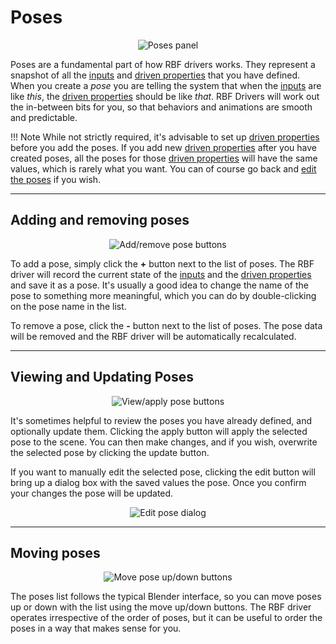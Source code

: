 # Poses

<p style="text-align:center"><img src="../../img/poses_panel.jpg" alt="Poses panel"/></p>

Poses are a fundamental part of how RBF drivers works. They represent a snapshot of all the
[inputs](../inputs) and [driven properties](../driven-properties) that you
have defined. When you create a *pose* you are telling the system that when the
[inputs](../inputs) are like *this*, the
[driven properties](../driven-properties) should be like *that*. RBF Drivers will work
out the in-between bits for you, so that behaviors and animations are smooth and predictable.

!!! Note
    While not strictly required, it's advisable to set up
    [driven properties](../driven-properties) before you add the poses. If you add new
    [driven properties](../driven-properties) after you have created poses, all the poses
    for those [driven properties](../driven-properties) will have the same values, which
    is rarely what you want. You can of course go back and
    [edit the poses](../#viewing-and-updating-poses) if you wish.

___________________________________________________________________________________________________

## Adding and removing poses

<p style="text-align:center"><img src="../../img/poses_panel_addremove.jpg" alt="Add/remove pose buttons"/></p>

To add a pose, simply click the **+** button next to the list of poses. The RBF driver will record
the current state of the [inputs](../inputs) and the
[driven properties](../driven-properties) and save it as a pose. It's usually a good idea
to change the name of the pose to something more meaningful, which you can do by double-clicking
on the pose name in the list.

To remove a pose, click the **-** button next to the list of poses. The pose data will be removed
and the RBF driver will be automatically recalculated.

___________________________________________________________________________________________________

## Viewing and Updating Poses

<p style="text-align:center"><img src="../../img/poses_panel_viewapply.jpg" alt="View/apply pose buttons"/></p>

It's sometimes helpful to review the poses you have already defined, and optionally update them.
Clicking the apply button will apply the selected pose to the scene. You can then make changes,
and if you wish, overwrite the selected pose by clicking the update button.

If you want to manually edit the selected pose, clicking the edit button will bring up a dialog box
with the saved values the pose. Once you confirm your changes the pose will be updated.

<p style="text-align:center"><img src="../../img/poses_panel_edit.jpg" alt="Edit pose dialog"/></p>

___________________________________________________________________________________________________

## Moving poses

<p style="text-align:center"><img src="../../img/poses_panel_moveupdown.jpg" alt="Move pose up/down buttons"/></p>

The poses list follows the typical Blender interface, so you can move poses up or down with the
list using the move up/down buttons. The RBF driver operates irrespective of the order of poses,
but it can be useful to order the poses in a way that makes sense for you.

